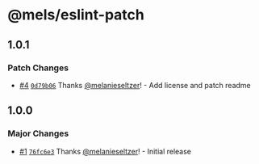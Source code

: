 # @mels/eslint-patch

## 1.0.1

### Patch Changes

- [#4](https://github.com/melanieseltzer/toolkit/pull/4) [`0d79b06`](https://github.com/melanieseltzer/toolkit/commit/0d79b06e039685f3bd6dc1434b3cfaa22221a9e2) Thanks [@melanieseltzer](https://github.com/melanieseltzer)! - Add license and patch readme

## 1.0.0

### Major Changes

- [#1](https://github.com/melanieseltzer/toolkit/pull/1) [`76fc6e3`](https://github.com/melanieseltzer/toolkit/commit/76fc6e374b6f26590dc16bdcb3b2d45c94e66fe3) Thanks [@melanieseltzer](https://github.com/melanieseltzer)! - Initial release
